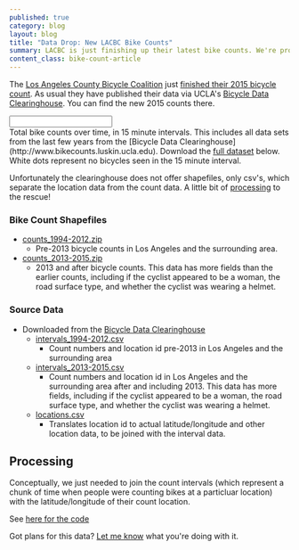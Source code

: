 ```yaml
---
published: true
category: blog
layout: blog
title: "Data Drop: New LACBC Bike Counts"
summary: LACBC is just finishing up their latest bike counts. We're providing some ready-to-go shapefile data of their results.
content_class: bike-count-article
---
```


The [Los Angeles County Bicycle Coalition](http://la-bike.org) just
[finished their 2015 bicycle
count](http://la-bike.org/events/los-angeles-bike-ped-count-2015). As
usual they have published their data via UCLA's [Bicycle Data
Clearinghouse](http://www.bikecounts.luskin.ucla.edu). You can find the
new 2015 counts there.

<script src='https://api.tiles.mapbox.com/mapbox.js/v2.2.1/mapbox.js'></script>
<link href='https://api.tiles.mapbox.com/mapbox.js/v2.2.1/mapbox.css' rel='stylesheet' />
<script src="/js/config.js"></script>
<script src="/js/bike_count_map.js"></script>
<script src="/bower_components/seiyria-bootstrap-slider/js/bootstrap-slider.js"></script>
<link href='/bower_components/seiyria-bootstrap-slider/css/bootstrap-slider.css' rel='stylesheet' />
<div class='article-splash'>
  <div id='map'>
  </div>
  <input class="slider" />
  <div class='article-caption'>
    Total bike counts over time, in 15 minute intervals. This includes
    all data sets from the last few years from the [Bicycle Data
    Clearinghouse](http://www.bikecounts.luskin.ucla.edu).  Download the
    <a href="#bike-count-shapefiles">full dataset</a> below. White dots
    represent no bicycles seen in the 15 minute interval.
  </div>
</div>
<script>
  $(function(){
    var application = new BikeCountMap($("#map"));
  });
</script>

Unfortunately the clearinghouse does not offer shapefiles, only csv's,
which separate the location data from the count data. A little bit of
[processing](#processing) to the rescue!

<a name='bike-count-shapefiles'></a>
### Bike Count Shapefiles

 * [<i class="fa fa-file"></i> counts_1994-2012.zip](https://s3-us-west-1.amazonaws.com/collision-la/data/2015-11-3-LACBC-bike-count-data/counts_1994-2012.zip)
   * Pre-2013 bicycle counts in Los Angeles and the
   surrounding area.
 * [<i class="fa fa-file"></i> counts_2013-2015.zip](https://s3-us-west-1.amazonaws.com/collision-la/data/2015-11-3-LACBC-bike-count-data/counts_2013-2015.zip)
   * 2013 and after bicycle counts. This data has more fields than the
   earlier counts, including if the cyclist appeared to be a woman, the
   road surface type, and whether the cyclist was wearing a helmet.

### Source Data

 * Downloaded from the [Bicycle Data
  Clearinghouse](http://www.bikecounts.luskin.ucla.edu)
   * [<i class="fa fa-file"></i>
   intervals_1994-2012.csv](https://s3-us-west-1.amazonaws.com/collision-la/data/2015-11-3-LACBC-bike-count-data/intervals_1994-2012.csv)
     * Count numbers and location id pre-2013 in Los Angeles and the
     surrounding area
   * [<i class="fa fa-file"></i> intervals_2013-2015.csv](https://s3-us-west-1.amazonaws.com/collision-la/data/2015-11-3-LACBC-bike-count-data/intervals_2013-2015.csv)
     * Count numbers and location id in Los Angeles and the
     surrounding area after and including 2013. This data has more fields,
     including if the cyclist appeared to be a woman, the road surface
     type, and whether the cyclist was wearing a helmet.
   * [<i class="fa fa-file"></i> locations.csv](https://s3-us-west-1.amazonaws.com/collision-la/data/2015-11-3-LACBC-bike-count-data/locations.csv)
     * Translates location id to actual latitude/longitude and other location data, to be joined with the
     interval data.

<a name="processing"></a>
## Processing

Conceptually, we just needed to join the count intervals (which
represent a chunk of time when people were counting bikes at a
particluar location) with the latitude/longitude of their count
location.

See [here for the
code](https://github.com/jackpine/collision/tree/master/visualizations/bike_count/bin)

Got plans for this data? <a href="mailto:michael@jackpine.me">Let me
know</a> what you're doing with it.

